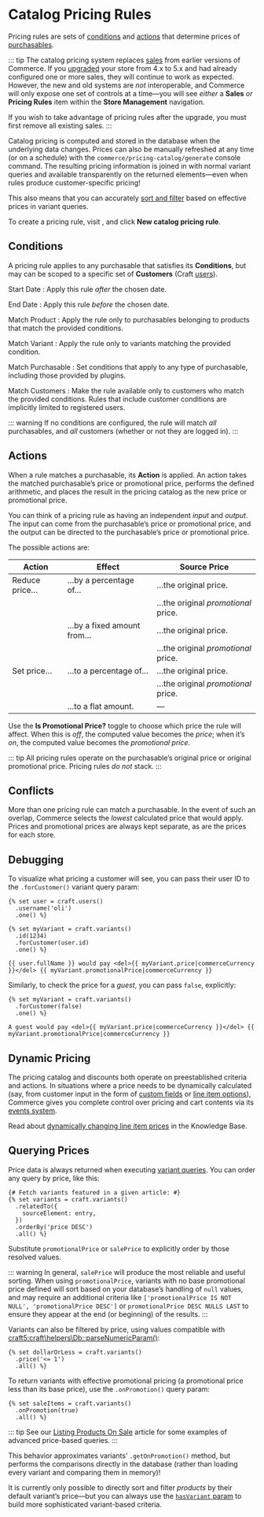 # Catalog Pricing Rules

Pricing rules are sets of [conditions](#conditions) and [actions](#actions) that determine prices of [purchasables](purchasables.md).

::: tip
The catalog pricing system replaces [sales](sales.md) from earlier versions of Commerce. If you [upgraded](../upgrade.md) your store from 4.x to 5.x and had already configured one or more sales, they will continue to work as expected. However, the new and old systems are _not_ interoperable, and Commerce will only expose one set of controls at a time—you will see _either_ a **Sales** _or_ **Pricing Rules** item within the **Store Management** navigation.

If you wish to take advantage of pricing rules after the upgrade, you must first remove all existing sales.
:::

Catalog pricing is computed and stored in the database when the underlying data changes. Prices can also be manually refreshed at any time (or on a schedule) with the `commerce/pricing-catalog/generate` console command. The resulting pricing information is joined in with normal variant queries and available transparently on the returned elements—even when rules produce customer-specific pricing!

This also means that you can accurately [sort and filter](#pricing-queries) based on effective prices in variant queries.

To create a pricing rule, visit <Journey path="Commerce, Store Management, Pricing Rules" />, and click **New catalog pricing rule**.

## Conditions

A pricing rule applies to any purchasable that satisfies its **Conditions**, but may can be scoped to a specific set of **Customers** (Craft [users](/5.x/reference/element-types/users.md)).

Start Date
:   Apply this rule _after_ the chosen date.

End Date
:   Apply this rule _before_ the chosen date.

Match Product <Since product="Commerce" repo="craftcms/commerce" ver="5.1.0" feature="Product matching" />
:   Apply the rule only to purchasables belonging to products that match the provided conditions.

Match Variant <Since product="Commerce" repo="craftcms/commerce" ver="5.1.0" feature="Variant matching" />
:   Apply the rule only to variants matching the provided condition.

Match Purchasable
:   Set conditions that apply to any type of purchasable, including those provided by plugins.

Match Customers
:   Make the rule available only to customers who match the provided conditions. Rules that include customer conditions are implicitly limited to registered users.

::: warning
If no conditions are configured, the rule will match _all_ purchasables, and _all_ customers (whether or not they are logged in).
:::

## Actions

When a rule matches a purchasable, its **Action** is applied. An action takes the matched purchasable’s price or promotional price, performs the defined arithmetic, and places the result in the pricing catalog as the new price or promotional price.

You can think of a pricing rule as having an independent _input_ and _output_. The input can come from the purchasable’s price or promotional price, and the output can be directed to the purchasable’s price or promotional price.

The possible actions are:

| Action | Effect | Source Price
| ------------- | ------------------------ | ---------------------------------- |
| Reduce price… | …by a percentage of…     | …the original price.               |
|               |                          | …the original _promotional_ price. |
|               | …by a fixed amount from… | …the original price.               |
|               |                          | …the original _promotional_ price. |
| Set price…    | …to a percentage of…     | …the original price.               |
|               |                          | …the original _promotional_ price. |
|               | …to a flat amount.       | —                                  |

Use the **Is Promotional Price?** toggle to choose which price the rule will affect. When this is _off_, the computed value becomes the _price_; when it’s _on_, the computed value becomes the _promotional price_.

::: tip
All pricing rules operate on the purchasable’s original price or original promotional price. Pricing rules _do not_ stack.
:::

## Conflicts

More than one pricing rule can match a purchasable. In the event of such an overlap, Commerce selects the _lowest_ calculated price that would apply. Prices and promotional prices are always kept separate, as are the prices for each store.

## Debugging

To visualize what pricing a customer will see, you can pass their user ID to the `.forCustomer()` variant query param:

```twig
{% set user = craft.users()
  .username('oli')
  .one() %}

{% set myVariant = craft.variants()
  .id(1234)
  .forCustomer(user.id)
  .one() %}

{{ user.fullName }} would pay <del>{{ myVariant.price|commerceCurrency }}</del> {{ myVariant.promotionalPrice|commerceCurrency }}
```

Similarly, to check the price for a _guest_, you can pass `false`, explicitly:

```twig
{% set myVariant = craft.variants()
  .forCustomer(false)
  .one() %}

A guest would pay <del>{{ myVariant.price|commerceCurrency }}</del> {{ myVariant.promotionalPrice|commerceCurrency }}
```

## Dynamic Pricing

The pricing catalog and discounts both operate on preestablished criteria and actions. In situations where a price needs to be dynamically calculated (say, from customer input in the form of [custom fields](orders-carts.md#field-layout) or [line item options](../development/cart.md#line-item-options-and-notes)), Commerce gives you complete control over pricing and cart contents via its [events system](../extend/events.md).

Read about [dynamically changing line item prices](kb:dynamically-customizing-line-item-prices) in the Knowledge Base.

## Querying Prices

Price data is always returned when executing [variant queries](products-variants.md#querying-variants). You can order any query by price, like this:

```twig{6}
{# Fetch variants featured in a given article: #}
{% set variants = craft.variants()
  .relatedTo({
    sourceElement: entry,
  })
  .orderBy('price DESC')
  .all() %}
```

Substitute `promotionalPrice` or `salePrice` to explicitly order by those resolved values.

::: warning
In general, `salePrice` will produce the most reliable and useful sorting. When using `promotionalPrice`, variants with no base promotional price defined will sort based on your database’s handling of `null` values, and may require an additional criteria like `['promotionalPrice IS NOT NULL', 'promotionalPrice DESC']` or `promotionalPrice DESC NULLS LAST` to ensure they appear at the end (or beginning) of the results.
:::

Variants can also be filtered by price, using values compatible with <craft5:craft\helpers\Db::parseNumericParam()>:

```twig
{% set dollarOrLess = craft.variants()
  .price('<= 1')
  .all() %}
```

To return variants with effective promotional pricing (a promotional price less than its base price), use the `.onPromotion()` query param:

```twig
{% set saleItems = craft.variants()
  .onPromotion(true)
  .all() %}
```

::: tip
See our [Listing Products On Sale](kb:listing-products-on-sale) article for some examples of advanced price-based queries.
:::

This behavior approximates variants’ `.getOnPromotion()` method, but performs the comparisons directly in the database (rather than loading every variant and comparing them in memory)!

It is currently only possible to directly sort and filter _products_ by their default variant’s price—but you can always use the [`hasVariant` param](products-variants.md#product-hasvariant) to build more sophisticated variant-based criteria.
